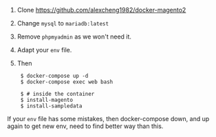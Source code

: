 1. Clone https://github.com/alexcheng1982/docker-magento2

2. Change `mysql` to `mariadb:latest`

3. Remove `phpmyadmin` as we won't need it.

4. Adapt your `env` file.

5. Then

        $ docker-compose up -d
        $ docker-compose exec web bash

        $ # inside the container
        $ install-magento
        $ install-sampledata

If your `env` file has some mistakes, then docker-compose down, and up again to get new env, need to find better way than this.

